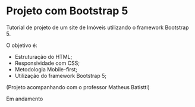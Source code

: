 # Projeto com Bootstrap 5

Tutorial de projeto de um site de Imóveis utilizando o framework Bootstrap 5.

O objetivo é:

- Estruturação do HTML;
- Responsividade com CSS;
- Metodologia Mobile-first;
- Utilização do framework Bootstrap 5;

(Projeto acompanhando com o professor Matheus Batistti)

Em andamento